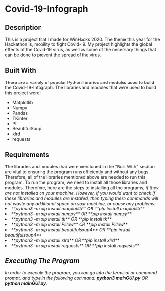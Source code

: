 <h1>Covid-19-Infograph</h1>

<h2>Description</h2>
This is a project that I made for WinHacks 2020. The theme this year for the Hackathon is, mobility to fight Covid-19. 
My project highlights the global effects of the Covid-19 virus, as well as some of the necessary things that can be
done to prevent the spread of the virus. 

<h2>Built With</h2>
There are a variety of popular Python libraries and modules used to build the Covid-19-Infograph.
The libraries and modules that were used to build this project were:

<ul>
  <li>Matplotlib</li>
  <li>Numpy</li>
  <li>Pandas</li>
  <li>TKinter</li>
  <li>PIL</li>
  <li>BeautifulSoup</li>
  <li>xlrd</li>
  <li>requests</li>
</ul>

<h2>Requirements</h2>
The libraries and modules that were mentioned in the "Built With" section are vital to ensuring the program
runs efficiently and without any bugs. Therefore, all of the libraries mentioned above are needed to run
this program. To run the program, we need to install all those libraries and modules. Therefore, here are
the steps to installing all the programs, <i>if they are not installed on your machine<i>. However, if you
would want to check if these libraries and modules are installed, then typing these commands will not waste
any additional space on your machine, or cause any problems:

<li>**python3 -m pip install matplotlib** OR **pip install matplotlib**</li>
<li>**python3 -m pip install numpy** OR **pip install numpy**</li>
<li>**python3 -m pip install tk** OR **pip install tk**</li>
<li>**python3 -m pip install Pillow** OR **pip install Pillow**</li>
<li>**python3 -m pip install beautifulsoup4** OR **pip install beautifulsoup4**</li>
<li>**python3 -m pip install xlrd** OR **pip install xlrd**</li>
<li>**python3 -m pip install requests** OR **pip install requests**</li>


<h2>Executing The Program</h2>
In order to execute the program, you can go into the terminal or command prompt, and type in the 
following command: <strong>python3 mainGUI.py</strong> OR <strong>python mainGUI.py</strong>.


